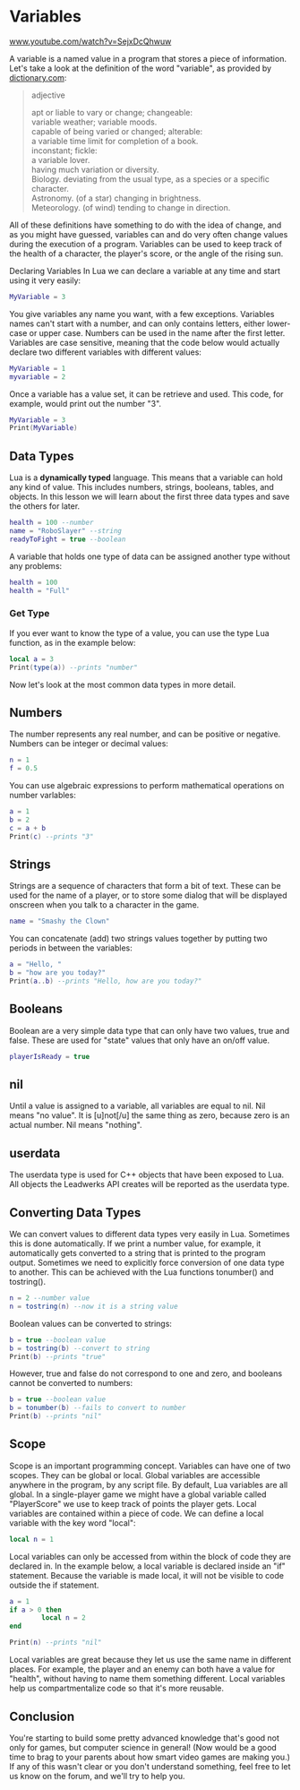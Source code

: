 # Variables

www.youtube.com/watch?v=SejxDcQhwuw

A variable is a named value in a program that stores a piece of information. Let's take a look at the definition of the word "variable", as provided by [dictionary.com](https://www.dictionary.com/browse/variable):

> adjective
> 
> apt or liable to vary or change; changeable:  
> variable weather; variable moods.  
> capable of being varied or changed; alterable:  
> a variable time limit for completion of a book.  
> inconstant; fickle:  
> a variable lover.  
> having much variation or diversity.  
> Biology. deviating from the usual type, as a species or a specific character.  
> Astronomy. (of a star) changing in brightness.  
> Meteorology. (of wind) tending to change in direction.  

All of these definitions have something to do with the idea of change, and as you might have guessed, variables can and do very often change values during the execution of a program. Variables can be used to keep track of the health of a character, the player's score, or the angle of the rising sun.

Declaring Variables
In Lua we can declare a variable at any time and start using it very easily:

```lua
MyVariable = 3
```

You give variables any name you want, with a few exceptions. Variables names can't start with a number, and can only contains letters, either lower-case or upper case. Numbers can be used in the name after the first letter. Variables are case sensitive, meaning that the code below would actually declare two different variables with different values:

```lua
MyVariable = 1
myvariable = 2
```

Once a variable has a value set, it can be retrieve and used. This code, for example, would print out the number "3".

```lua
MyVariable = 3
Print(MyVariable)
```

## Data Types
Lua is a **dynamically typed** language. This means that a variable can hold any kind of value. This includes numbers, strings, booleans, tables, and objects. In this lesson we will learn about the first three data types and save the others for later.

```lua
health = 100 --number
name = "RoboSlayer" --string
readyToFight = true --boolean
```

A variable that holds one type of data can be assigned another type without any problems:

```lua
health = 100
health = "Full"
```

### Get Type
If you ever want to know the type of a value, you can use the type Lua function, as in the example below:

```lua
local a = 3
Print(type(a)) --prints "number"
```

Now let's look at the most common data types in more detail.

## Numbers

The number represents any real number, and can be positive or negative. Numbers can be integer or decimal values:

```lua
n = 1
f = 0.5
```

You can use algebraic expressions to perform mathematical operations on number varlables:

```lua
a = 1
b = 2
c = a + b
Print(c) --prints "3"
```

## Strings

Strings are a sequence of characters that form a bit of text. These can be used for the name of a player, or to store some dialog that will be displayed onscreen when you talk to a character in the game.

```lua
name = "Smashy the Clown"
```

You can concatenate (add) two strings values together by putting two periods in between the variables:

```lua
a = "Hello, "
b = "how are you today?"
Print(a..b) --prints "Hello, how are you today?"
```

## Booleans

Boolean are a very simple data type that can only have two values, true and false. These are used for "state" values that only have an on/off value.

```lua
playerIsReady = true
```

## nil
Until a value is assigned to a variable, all variables are equal to nil. Nil means "no value". It is [u]not[/u] the same thing as zero, because zero is an actual number. Nil means "nothing".

## userdata
The userdata type is used for C++ objects that have been exposed to Lua. All objects the Leadwerks API creates will be reported as the userdata type.

## Converting Data Types
We can convert values to different data types very easily in Lua. Sometimes this is done automatically. If we print a number value, for example, it automatically gets converted to a string that is printed to the program output. Sometimes we need to explicitly force conversion of one data type to another. This can be achieved with the Lua functions tonumber() and tostring().

```lua
n = 2 --number value
n = tostring(n) --now it is a string value
```

Boolean values can be converted to strings:

```lua
b = true --boolean value
b = tostring(b) --convert to string
Print(b) --prints "true"
```

However, true and false do not correspond to one and zero, and booleans cannot be converted to numbers:

```lua
b = true --boolean value
b = tonumber(b) --fails to convert to number
Print(b) --prints "nil"
```

## Scope

Scope is an important programming concept. Variables can have one of two scopes. They can be global or local. Global variables are accessible anywhere in the program, by any script file. By default, Lua variables are all global. In a single-player game we might have a global variable called "PlayerScore" we use to keep track of points the player gets.
Local variables are contained within a piece of code. We can define a local variable with the key word "local":

```lua
local n = 1
```

Local variables can only be accessed from within the block of code they are declared in. In the example below, a local variable is declared inside an "if" statement. Because the variable is made local, it will not be visible to code outside the if statement.

```lua
a = 1
if a > 0 then
        local n = 2
end

Print(n) --prints "nil"
```

Local variables are great because they let us use the same name in different places. For example, the player and an enemy can both have a value for "health", without having to name them something different. Local variables help us compartmentalize code so that it's more reusable.

## Conclusion

You're starting to build some pretty advanced knowledge that's good not only for games, but computer science in general! (Now would be a good time to brag to your parents about how smart video games are making you.) If any of this wasn't clear or you don't understand something, feel free to let us know on the forum, and we'll try to help you.
